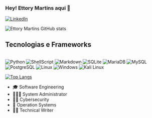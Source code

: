### Hey! Ettory Martins aqui 👋

[![LinkedIn](https://img.shields.io/badge/LinkedIn-0077B5?style=for-the-badge&logo=linkedin&logoColor=white)](https://www.linkedin.com/in/ettorymartins/)

![Ettory Martins GitHub stats](https://github-readme-stats.vercel.app/api?username=ettory-martins&show_icons=true&theme=blue-green)

## Tecnologias e Frameworks

<div style="display: inline_block"><br/>
    <img alt="Python" src="https://img.shields.io/badge/Python-14354C?style=for-the-badge&logo=python&logoColor=white"/></img>
    <img alt="ShellScript" src="https://img.shields.io/badge/Shell_Script-121011?style=for-the-badge&logo=gnu-bash&logoColor=white"/></img>
    <img alt="Markdown" src="https://img.shields.io/badge/Markdown-000000?style=for-the-badge&logo=markdown&logoColor=white"/></img>
    <img alt="SQLite" src="https://img.shields.io/badge/SQLite-07405E?style=for-the-badge&logo=sqlite&logoColor=white"/></img>
    <img alt="MariaDB" src="https://img.shields.io/badge/MariaDB-003545?style=for-the-badge&logo=mariadb&logoColor=white"/></img>
    <img alt="MySQL" src="https://img.shields.io/badge/MySQL-003545?style=for-the-badge&logo=mysql&logoColor=white"/></img>
    <img alt="PostgreSQL" src="https://img.shields.io/badge/PostgreSQL-003545?style=for-the-badge&logo=postgresql&logoColor=white"/></img>
    <img alt="Linux" src="https://img.shields.io/badge/Linux-FFD700?style=for-the-badge&logo=linux&logoColor=white"/></img>
    <img alt="Windows" src="https://img.shields.io/badge/Windows-0078D6?style=for-the-badge&logo=windows&logoColor=white"/></img>
    <img alt="Kali Linux" src="https://img.shields.io/badge/Kali_Linux-AB2B28?style=for-the-badge&logo=kali-linux&logoColor=white"/></img>
</div>

[![Top Langs](https://github-readme-stats.vercel.app/api/top-langs/?username=ettory-martins)](https://github.com/anuraghazra/github-readme-stats)

* 🎓 Software Engineering
* 👨🏻‍💻 System Administrator
* 🕵🏻 Cybersecurity
* 🐧 Operation Systems
* ✍🏻 Technical Writer


